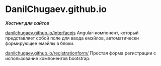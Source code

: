 # DanilChugaev.github.io
<strong><em>Хостинг для сайтов</em></strong> </br>
<p><a href="https://danilchugaev.github.io/interfacejs/" target="_blank">danilchugaev.github.io/interfacejs</a> Angular-компонент, который представляет собой поле для ввода емэйлов, автоматически формирующее емэйлы в блоки.</p>
<p><a href="https://danilchugaev.github.io/registrationform/" target="_blank">danilchugaev.github.io/registrationform/</a> Простая форма регистрации с использование компонентов bootstrap.</p>
